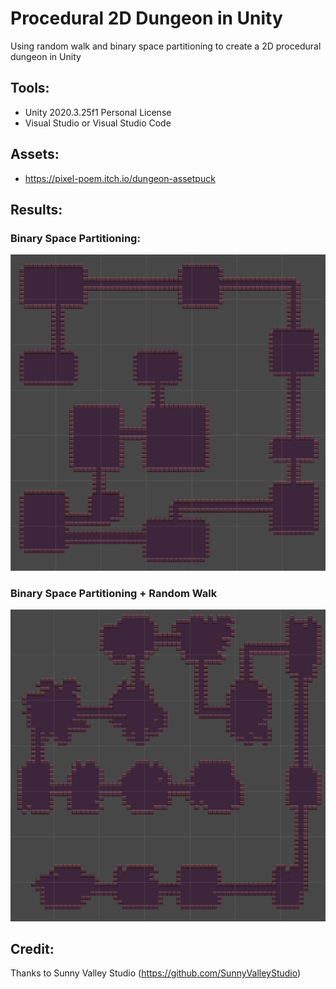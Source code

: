# Procedural 2D Dungeon in Unity
Using random walk and binary space partitioning to create a 2D procedural dungeon in Unity

## Tools:
- Unity 2020.3.25f1 Personal License
- Visual Studio or Visual Studio Code

## Assets:
- https://pixel-poem.itch.io/dungeon-assetpuck

## Results:
### Binary Space Partitioning:
![image](https://raw.githubusercontent.com/ammarsufyan/procedural-2d-dungeon-unity/main/Screenshot/BinarySpacePartitioning.png)

### Binary Space Partitioning + Random Walk
![image](https://raw.githubusercontent.com/ammarsufyan/procedural-2d-dungeon-unity/main/Screenshot/BinarySpacePartitioningAndRandomWalk.png)

## Credit:
Thanks to Sunny Valley Studio (https://github.com/SunnyValleyStudio)
